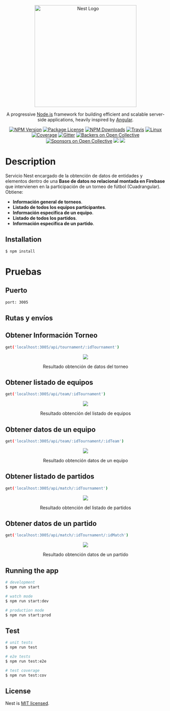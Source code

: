 <p align="center">
  <a href="http://nestjs.com/" target="blank"><img src="https://nestjs.com/img/logo_text.svg" width="320" alt="Nest Logo" /></a>
</p>

[travis-image]: https://api.travis-ci.org/nestjs/nest.svg?branch=master
[travis-url]: https://travis-ci.org/nestjs/nest
[linux-image]: https://img.shields.io/travis/nestjs/nest/master.svg?label=linux
[linux-url]: https://travis-ci.org/nestjs/nest
  
  <p align="center">A progressive <a href="http://nodejs.org" target="blank">Node.js</a> framework for building efficient and scalable server-side applications, heavily inspired by <a href="https://angular.io" target="blank">Angular</a>.</p>
    <p align="center">
<a href="https://www.npmjs.com/~nestjscore"><img src="https://img.shields.io/npm/v/@nestjs/core.svg" alt="NPM Version" /></a>
<a href="https://www.npmjs.com/~nestjscore"><img src="https://img.shields.io/npm/l/@nestjs/core.svg" alt="Package License" /></a>
<a href="https://www.npmjs.com/~nestjscore"><img src="https://img.shields.io/npm/dm/@nestjs/core.svg" alt="NPM Downloads" /></a>
<a href="https://travis-ci.org/nestjs/nest"><img src="https://api.travis-ci.org/nestjs/nest.svg?branch=master" alt="Travis" /></a>
<a href="https://travis-ci.org/nestjs/nest"><img src="https://img.shields.io/travis/nestjs/nest/master.svg?label=linux" alt="Linux" /></a>
<a href="https://coveralls.io/github/nestjs/nest?branch=master"><img src="https://coveralls.io/repos/github/nestjs/nest/badge.svg?branch=master#5" alt="Coverage" /></a>
<a href="https://gitter.im/nestjs/nestjs?utm_source=badge&utm_medium=badge&utm_campaign=pr-badge&utm_content=body_badge"><img src="https://badges.gitter.im/nestjs/nestjs.svg" alt="Gitter" /></a>
<a href="https://opencollective.com/nest#backer"><img src="https://opencollective.com/nest/backers/badge.svg" alt="Backers on Open Collective" /></a>
<a href="https://opencollective.com/nest#sponsor"><img src="https://opencollective.com/nest/sponsors/badge.svg" alt="Sponsors on Open Collective" /></a>
  <a href="https://paypal.me/kamilmysliwiec"><img src="https://img.shields.io/badge/Donate-PayPal-dc3d53.svg"/></a>
  <a href="https://twitter.com/nestframework"><img src="https://img.shields.io/twitter/follow/nestframework.svg?style=social&label=Follow"></a>
  
</p>
  <!--[![Backers on Open Collective](https://opencollective.com/nest/backers/badge.svg)](https://opencollective.com/nest#backer)
  [![Sponsors on Open Collective](https://opencollective.com/nest/sponsors/badge.svg)](https://opencollective.com/nest#sponsor)-->

# Description

Servicio Nest encargado de la obtención de datos de entidades y elementos dentro de una **Base de datos no relacional montada en Firebase** que intervienen en la participación de un torneo de fútbol (Cuadrangular).
Obtiene:
* **Información general de torneos**.
* **Listado de todos los equipos participantes**.
* **Información especifica de un equipo**.
* **Listado de todos los partidos**.
* **Información especifica de un partido**.

## Installation

```bash
$ npm install
```

# Pruebas

## Puerto
```bash
port: 3005
```

## Rutas y envíos

## Obtener Información Torneo

```bash
get('localhost:3005/api/tournament/:idTournament')
```
<div align='center'>
    <img  src='https://i.imgur.com/PsVz1vW.png'>
    <p>Resultado obtención de datos del torneo</p>
</div>

## Obtener listado de equipos

```bash
get('localhost:3005/api/team/:idTournament')
```
<div align='center'>
    <img  src='https://i.imgur.com/d0po6F2.png'>
    <p>Resultado obtención del listado de equipos</p>
</div>

## Obtener datos de un equipo

```bash
get('localhost:3005/api/team/:idTournament/:idTeam')
```
<div align='center'>
    <img  src='https://i.imgur.com/VZK9dk1.png'>
    <p>Resultado obtención datos de un equipo</p>
</div>

## Obtener listado de partidos

```bash
get('localhost:3005/api/match/:idTournament')
```
<div align='center'>
    <img  src='https://i.imgur.com/6yPPnpQ.png'>
    <p>Resultado obtención del listado de partidos</p>
</div>

## Obtener datos de un partido

```bash
get('localhost:3005/api/match/:idTournament/:idMatch')
```
<div align='center'>
    <img  src='https://i.imgur.com/XyXYTxf.png'>
    <p>Resultado obtención datos de un partido</p>
</div>

## Running the app

```bash
# development
$ npm run start

# watch mode
$ npm run start:dev

# production mode
$ npm run start:prod
```

## Test

```bash
# unit tests
$ npm run test

# e2e tests
$ npm run test:e2e

# test coverage
$ npm run test:cov
```

## License

  Nest is [MIT licensed](LICENSE).
